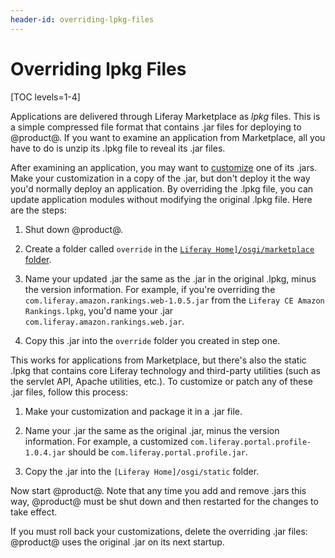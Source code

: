 ```yaml
---
header-id: overriding-lpkg-files
---
```


# Overriding lpkg Files

[TOC levels=1-4]

Applications are delivered through Liferay Marketplace as *lpkg* files. This is 
a simple compressed file format that contains .jar files for deploying to 
@product@. If you want to examine an application from Marketplace, all you have 
to do is unzip its .lpkg file to reveal its .jar files. 

After examining an application, you may want to [customize](/docs/7-2/customization/-/knowledge_base/c/liferay-customization) 
one of its .jars. Make your customization in a copy of the .jar, but don't 
deploy it the way you'd normally deploy an application. By overriding the .lpkg 
file, you can update application modules without modifying the original .lpkg 
file. Here are the steps: 

1.  Shut down @product@. 

2.  Create a folder called `override` in the [`Liferay Home]/osgi/marketplace` 
    folder](/docs/7-2/deploy/-/knowledge_base/d/liferay-home). 

3.  Name your updated .jar the same as the .jar in the original .lpkg, minus the 
    version information. For example, if you're overriding the 
    `com.liferay.amazon.rankings.web-1.0.5.jar` from the `Liferay CE Amazon 
    Rankings.lpkg`, you'd name your .jar `com.liferay.amazon.rankings.web.jar`. 

4.  Copy this .jar into the `override` folder you created in step one. 

This works for applications from Marketplace, but there's also the static .lpkg 
that contains core Liferay technology and third-party utilities (such as the 
servlet API, Apache utilities, etc.). To customize or patch any of these .jar 
files, follow this process: 

1.  Make your customization and package it in a .jar file. 

2.  Name your .jar the same as the original .jar, minus the version information. 
    For example, a customized `com.liferay.portal.profile-1.0.4.jar` should be 
    `com.liferay.portal.profile.jar`. 

3.  Copy the .jar into the `[Liferay Home]/osgi/static` folder. 

Now start @product@. Note that any time you add and remove .jars this way, 
@product@ must be shut down and then restarted for the changes to take effect. 

If you must roll back your customizations, delete the overriding .jar files:
@product@ uses the original .jar on its next startup. 
